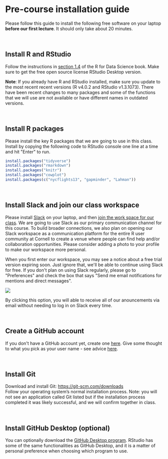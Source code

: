 Pre-course installation guide
================

Please follow this guide to install the following free software on your laptop **before our first lecture**. It should only take about 20 minutes.

<br>

Install R and RStudio
-------------

Follow the instructions in [section 1.4](https://r4ds.had.co.nz/introduction.html#prerequisites) of the R for Data Science book. Make sure to get the free open source license RStudio Desktop version.

**Note**: If you already have R and RStudio installed, make sure you update to the most recent recent versions (R v4.0.2 and RStudio v1.3.1073). There have been recent changes to many packages and some of the functions that we will use are not available or have different names in outdated versions.

<br>


Install R packages
----------

Please install the key R packages that we are going to use in this class. Install by copying the following code to RStudio console one line at a time and hit "Enter" to run.

``` r
install.packages("tidyverse")
install.packages("rmarkdown")
install.packages("knitr")
install.packages("cowplot")
install.packages(c("nycflights13", "gapminder", "Lahman"))
```

<br>


Install Slack and join our class workspace
-----

Please install [Slack](https://slack.com/download) on your laptop, and then [join the work space for our class](https://join.slack.com/t/cornell-oeo6444/shared_invite/zt-h4l4wwc5-1vFtcUQ7vJd2aH1hsbCQUQ). We are going to use Slack as our primary communication channel for this course. To build broader connections, we also plan on opening our Slack workspace as a communication platform for the entire R user community at Cornell to create a venue where people can find help and/or collaboration opportunities. Please consider adding a photo to your profile to make our workspace more personal.

When you first enter our workspace, you may see a notice about a free trial version expiring soon. Just ignore that, we'll be able to continue using Slack for free. If you don't plan on using Slack regularly, please go to "Preferences" and check the box that says "Send me email notifications for mentions and direct messages". 

![](https://slackhq.com/wp-content/uploads/2023/05/2019-05_Haughey_CustomizeNotifications_mobile-notifications.png?w=460)

By clicking this option, you will able to receive all of our anouncements via email without needing to log in on Slack every time.

<br>


Create a GitHub account
--------------

If you don't have a GitHub account yet, create one [here](https://github.com/join). Give some thought to what you pick as your user name - see advice [here](https://happygitwithr.com/github-acct.html#username-advice).

<br>


Install Git
--------------
Download and install Git: https://git-scm.com/downloads  
Follow your operating system’s normal installation process. Note: you will not see an application called Git listed but if the installation process completed it was likely successful, and we will confirm together in class.

<br>


Install GitHub Desktop (optional)
-------------------------

You can optionally download the [GitHub Desktop program](https://desktop.github.com/). RStudio has some of the same functionalities as GitHub Desktop, and it is a matter of personal preference when choosing which program to use.
